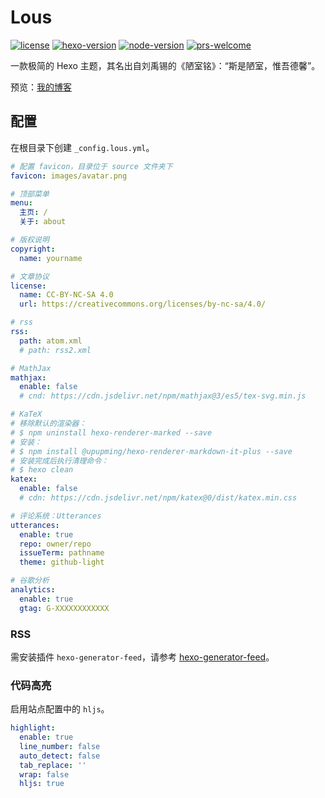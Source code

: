 # Lous

[![license](https://img.shields.io/github/license/liuxiaotian/hexo-theme-lous?style=flat-square)](https://github.com/liuxiaotian/hexo-theme-lous/blob/main/LICENSE)
[![hexo-version](https://img.shields.io/badge/hexo-5.0+-0E83CD?style=flat-square&logo=hexo)](https://hexo.io/)
[![node-version](https://img.shields.io/badge/node-10.13+-339933?style=flat-square&logo=node.js)](https://nodejs.org/en/)
[![prs-welcome](https://img.shields.io/badge/PRs-welcome-brightgreen.svg?style=flat-square&logo=github)](https://github.com/liuxiaotian/hexo-theme-lous/pulls)

一款极简的 Hexo 主题，其名出自刘禹锡的《陋室铭》：“斯是陋室，惟吾德馨”。

预览：[我的博客](https://liuxiaotian.com)

## 配置

在根目录下创建 `_config.lous.yml`。

``` yml
# 配置 favicon，目录位于 source 文件夹下
favicon: images/avatar.png

# 顶部菜单
menu:
  主页: /
  关于: about

# 版权说明
copyright:
  name: yourname

# 文章协议
license:
  name: CC-BY-NC-SA 4.0
  url: https://creativecommons.org/licenses/by-nc-sa/4.0/

# rss
rss:
  path: atom.xml
  # path: rss2.xml

# MathJax
mathjax:
  enable: false
  # cnd: https://cdn.jsdelivr.net/npm/mathjax@3/es5/tex-svg.min.js

# KaTeX
# 移除默认的渲染器：
# $ npm uninstall hexo-renderer-marked --save
# 安装：
# $ npm install @upupming/hexo-renderer-markdown-it-plus --save
# 安装完成后执行清理命令：
# $ hexo clean
katex:
  enable: false
  # cdn: https://cdn.jsdelivr.net/npm/katex@0/dist/katex.min.css

# 评论系统：Utterances
utterances:
  enable: true
  repo: owner/repo
  issueTerm: pathname
  theme: github-light

# 谷歌分析
analytics:
  enable: true
  gtag: G-XXXXXXXXXXXX
```

### RSS

需安装插件 `hexo-generator-feed`，请参考 [hexo-generator-feed](https://github.com/hexojs/hexo-generator-feed)。

### 代码高亮

启用站点配置中的 `hljs`。

``` yml
highlight:
  enable: true
  line_number: false
  auto_detect: false
  tab_replace: ''
  wrap: false
  hljs: true
```
